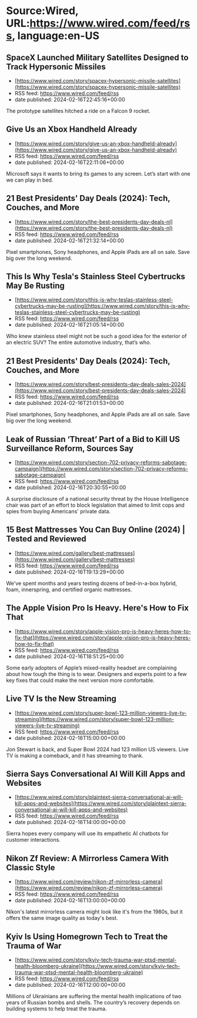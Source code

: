# Source:Wired, URL:https://www.wired.com/feed/rss, language:en-US

## SpaceX Launched Military Satellites Designed to Track Hypersonic Missiles
 - [https://www.wired.com/story/spacex-hypersonic-missile-satellites](https://www.wired.com/story/spacex-hypersonic-missile-satellites)
 - RSS feed: https://www.wired.com/feed/rss
 - date published: 2024-02-16T22:45:16+00:00

The prototype satellites hitched a ride on a Falcon 9 rocket.

## Give Us an Xbox Handheld Already
 - [https://www.wired.com/story/give-us-an-xbox-handheld-already](https://www.wired.com/story/give-us-an-xbox-handheld-already)
 - RSS feed: https://www.wired.com/feed/rss
 - date published: 2024-02-16T22:11:06+00:00

Microsoft says it wants to bring its games to any screen. Let’s start with one we can play in bed.

## 21 Best Presidents' Day Deals (2024): Tech, Couches, and More
 - [https://www.wired.com/story/the-best-presidents-day-deals-nl](https://www.wired.com/story/the-best-presidents-day-deals-nl)
 - RSS feed: https://www.wired.com/feed/rss
 - date published: 2024-02-16T21:32:14+00:00

Pixel smartphones, Sony headphones, and Apple iPads are all on sale. Save big over the long weekend.

## This Is Why Tesla's Stainless Steel Cybertrucks May Be Rusting
 - [https://www.wired.com/story/this-is-why-teslas-stainless-steel-cybertrucks-may-be-rusting](https://www.wired.com/story/this-is-why-teslas-stainless-steel-cybertrucks-may-be-rusting)
 - RSS feed: https://www.wired.com/feed/rss
 - date published: 2024-02-16T21:05:14+00:00

Who knew stainless steel might not be such a good idea for the exterior of an electric SUV? The entire automotive industry, that’s who.

## 21 Best Presidents' Day Deals (2024): Tech, Couches, and More
 - [https://www.wired.com/story/best-presidents-day-deals-sales-2024](https://www.wired.com/story/best-presidents-day-deals-sales-2024)
 - RSS feed: https://www.wired.com/feed/rss
 - date published: 2024-02-16T21:01:53+00:00

Pixel smartphones, Sony headphones, and Apple iPads are all on sale. Save big over the long weekend.

## Leak of Russian ‘Threat’ Part of a Bid to Kill US Surveillance Reform, Sources Say
 - [https://www.wired.com/story/section-702-privacy-reforms-sabotage-campaign](https://www.wired.com/story/section-702-privacy-reforms-sabotage-campaign)
 - RSS feed: https://www.wired.com/feed/rss
 - date published: 2024-02-16T20:30:55+00:00

A surprise disclosure of a national security threat by the House Intelligence chair was part of an effort to block legislation that aimed to limit cops and spies from buying Americans' private data.

## 15 Best Mattresses You Can Buy Online (2024) | Tested and Reviewed
 - [https://www.wired.com/gallery/best-mattresses](https://www.wired.com/gallery/best-mattresses)
 - RSS feed: https://www.wired.com/feed/rss
 - date published: 2024-02-16T19:13:29+00:00

We've spent months and years testing dozens of bed-in-a-box hybrid, foam, innerspring, and certified organic mattresses.

## The Apple Vision Pro Is Heavy. Here's How to Fix That
 - [https://www.wired.com/story/apple-vision-pro-is-heavy-heres-how-to-fix-that](https://www.wired.com/story/apple-vision-pro-is-heavy-heres-how-to-fix-that)
 - RSS feed: https://www.wired.com/feed/rss
 - date published: 2024-02-16T18:51:25+00:00

Some early adopters of Apple’s mixed-reality headset are complaining about how tough the thing is to wear. Designers and experts point to a few key fixes that could make the next version more comfortable.

## Live TV Is the New Streaming
 - [https://www.wired.com/story/super-bowl-123-million-viewers-live-tv-streaming](https://www.wired.com/story/super-bowl-123-million-viewers-live-tv-streaming)
 - RSS feed: https://www.wired.com/feed/rss
 - date published: 2024-02-16T15:00:00+00:00

Jon Stewart is back, and Super Bowl 2024 had 123 million US viewers. Live TV is making a comeback, and it has streaming to thank.

## Sierra Says Conversational AI Will Kill Apps and Websites
 - [https://www.wired.com/story/plaintext-sierra-conversational-ai-will-kill-apps-and-websites](https://www.wired.com/story/plaintext-sierra-conversational-ai-will-kill-apps-and-websites)
 - RSS feed: https://www.wired.com/feed/rss
 - date published: 2024-02-16T14:00:00+00:00

Sierra hopes every company will use its empathetic AI chatbots for customer interactions.

## Nikon Zf Review: A Mirrorless Camera With Classic Style
 - [https://www.wired.com/review/nikon-zf-mirrorless-camera](https://www.wired.com/review/nikon-zf-mirrorless-camera)
 - RSS feed: https://www.wired.com/feed/rss
 - date published: 2024-02-16T13:00:00+00:00

Nikon's latest mirrorless camera might look like it's from the 1980s, but it offers the same image quality as today's best.

## Kyiv Is Using Homegrown Tech to Treat the Trauma of War
 - [https://www.wired.com/story/kyiv-tech-trauma-war-ptsd-mental-health-bloomberg-ukraine](https://www.wired.com/story/kyiv-tech-trauma-war-ptsd-mental-health-bloomberg-ukraine)
 - RSS feed: https://www.wired.com/feed/rss
 - date published: 2024-02-16T12:00:00+00:00

Millions of Ukrainians are suffering the mental health implications of two years of Russian bombs and shells. The country’s recovery depends on building systems to help treat the trauma.

